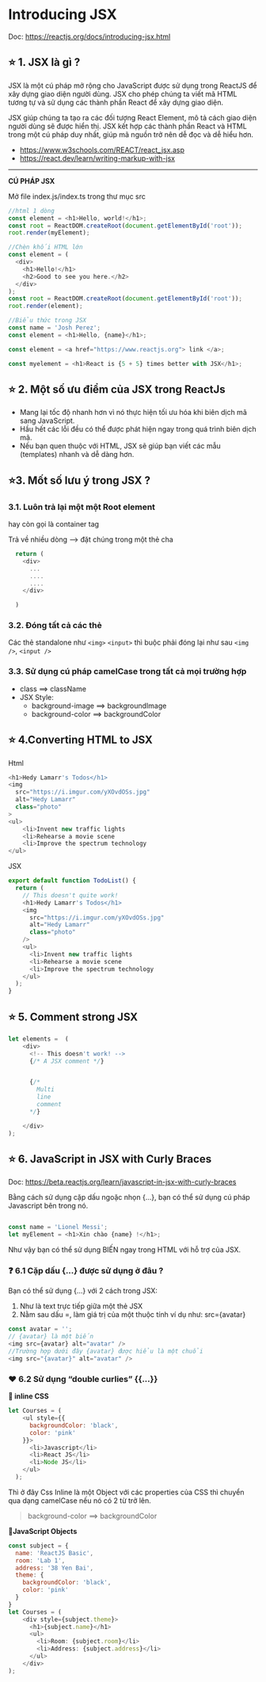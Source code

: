 # Introducing JSX

Doc: <https://reactjs.org/docs/introducing-jsx.html>

## ⭐ 1. JSX là gì ?

JSX là một cú pháp mở rộng cho JavaScript được sử dụng trong ReactJS để xây dựng giao diện người dùng. JSX cho phép chúng ta viết mã HTML tương tự và sử dụng các thành phần React để xây dựng giao diện. 

JSX giúp chúng ta tạo ra các đối tượng React Element, mô tả cách giao diện người dùng sẽ được hiển thị. JSX kết hợp các thành phần React và HTML trong một cú pháp duy nhất, giúp mã nguồn trở nên dễ đọc và dễ hiểu hơn.


- https://www.w3schools.com/REACT/react_jsx.asp
- https://react.dev/learn/writing-markup-with-jsx

***

**CÚ PHÁP JSX**

Mở file index.js/index.ts trong thư mục src

```js
//html 1 dòng
const element = <h1>Hello, world!</h1>;
const root = ReactDOM.createRoot(document.getElementById('root'));
root.render(myElement);
```

```js
//Chèn khối HTML lớn
const element = (
  <div>
    <h1>Hello!</h1>
    <h2>Good to see you here.</h2>
  </div>
);
const root = ReactDOM.createRoot(document.getElementById('root'));
root.render(element);
```


```js
//Biểu thức trong JSX
const name = 'Josh Perez';
const element = <h1>Hello, {name}</h1>;

const element = <a href="https://www.reactjs.org"> link </a>;

const myelement = <h1>React is {5 + 5} times better with JSX</h1>;

```

## ⭐ 2. Một số ưu điểm của JSX trong ReactJs

- Mang lại tốc độ nhanh hơn vì nó thực hiện tối ưu hóa khi biên dịch mã sang JavaScript.
- Hầu hết các lỗi đều có thể được phát hiện ngay trong quá trình biên dịch mã.
- Nếu bạn quen thuộc với HTML, JSX sẽ giúp bạn viết các mẫu (templates) nhanh và dễ dàng hơn.

## ⭐3. Mốt số lưu ý trong JSX ?

### 3.1. Luôn trả lại một một Root element

hay còn gọi là container tag

Trả về nhiều dòng --> đặt chúng trong một thẻ cha

```js
  return (
    <div>
      ...
      ....
      ....
    </div>

  )
```

### 3.2. Đóng tất cả các thẻ

Các thẻ standalone như `<img>` `<input>` thì buộc phải đóng lại như sau `<img />`, `<input />`

### 3.3. Sử dụng cú pháp camelCase trong tất cả mọi trường hợp

- class ==> className
- JSX Style:
  - background-image ==> backgroundImage
  - background-color ==> backgroundColor

## ⭐ 4.Converting HTML to JSX

Html

```js
<h1>Hedy Lamarr's Todos</h1>
<img 
  src="https://i.imgur.com/yXOvdOSs.jpg" 
  alt="Hedy Lamarr" 
  class="photo"
>
<ul>
    <li>Invent new traffic lights
    <li>Rehearse a movie scene
    <li>Improve the spectrum technology
</ul>
```

JSX

```js
export default function TodoList() {
  return (
    // This doesn't quite work!
    <h1>Hedy Lamarr's Todos</h1>
    <img 
      src="https://i.imgur.com/yXOvdOSs.jpg" 
      alt="Hedy Lamarr" 
      class="photo"
    />
    <ul>
      <li>Invent new traffic lights
      <li>Rehearse a movie scene
      <li>Improve the spectrum technology
    </ul>
  );
}
```

## ⭐ 5. Comment strong JSX

```js
let elements =  (
    <div>
      <!-- This doesn't work! -->
      {/* A JSX comment */}


      {/* 
        Multi
        line
        comment
      */} 

    </div>
);

```

## ⭐ 6. JavaScript in JSX with Curly Braces

Doc: <https://beta.reactjs.org/learn/javascript-in-jsx-with-curly-braces>

Bằng cách sử dụng cặp dấu ngoặc nhọn {...}, bạn có thể sử dụng cú pháp Javascript bên trong nó.

```js

const name = 'Lionel Messi';
let myElement = <h1>Xin chào {name} !</h1>;

```

Như vậy bạn có thể sử dụng BIẾN ngay trong HTML với hỗ trợ của JSX.

### **❓ 6.1 Cặp dấu {...} được sử dụng ở đâu ?**

Bạn có thể sử dụng {...} với 2 cách trong JSX:

1. Như là text trực tiếp giữa một thẻ JSX
2. Nằm sau dấu =, làm giá trị của một thuộc tính ví dụ như: src={avatar}

```js
const avatar = '';
// {avatar} là một biến
<img src={avatar} alt="avatar" />
//Trường hợp dưới đây {avatar} được hiểu là một chuổi
<img src="{avatar}" alt="avatar" />
```

### ❤️ 6.2 Sử dụng “double curlies” {{...}}

**🔹 inline CSS**

```js
let Courses = (
    <ul style={{
      backgroundColor: 'black',
      color: 'pink'
    }}>
      <li>Javascript</li>
      <li>React JS</li>
      <li>Node JS</li>
    </ul>
  );

```

Thì ở đây Css Inline là một Object với các properties của CSS thì chuyển qua dạng camelCase nếu nó có 2 từ trở lên.
> background-color ==> backgroundColor

**🔹JavaScript Objects**

```js
const subject = {
  name: 'ReactJS Basic',
  room: 'Lab 1',
  address: '38 Yen Bai',
  theme: {
    backgroundColor: 'black',
    color: 'pink'
  }
}
let Courses = (
    <div style={subject.theme}>
      <h1>{subject.name}</h1>
      <ul>
        <li>Room: {subject.room}</li>
        <li>Address: {subject.address}</li>
      </ul>
    </div>
);

```
